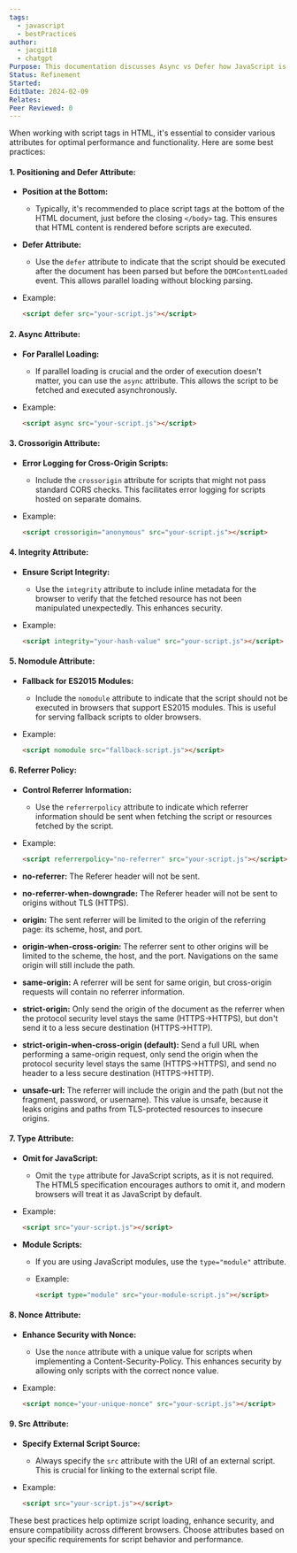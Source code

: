 ```yaml
---
tags:
  - javascript
  - bestPractices
author:
  - jacgit18
  - chatgpt
Purpose: This documentation discusses Async vs Defer how JavaScript is loaded
Status: Refinement
Started: 
EditDate: 2024-02-09
Relates: 
Peer Reviewed: 0
---
```

When working with script tags in HTML, it's essential to consider various attributes for optimal performance and functionality. Here are some best practices:

#### 1. **Positioning and Defer Attribute:**
   - **Position at the Bottom:**
     - Typically, it's recommended to place script tags at the bottom of the HTML document, just before the closing `</body>` tag. This ensures that HTML content is rendered before scripts are executed.

   - **Defer Attribute:**
     - Use the `defer` attribute to indicate that the script should be executed after the document has been parsed but before the `DOMContentLoaded` event. This allows parallel loading without blocking parsing.

   - Example:
     ```html
     <script defer src="your-script.js"></script>
     ```

#### 2. **Async Attribute:**
   - **For Parallel Loading:**
     - If parallel loading is crucial and the order of execution doesn't matter, you can use the `async` attribute. This allows the script to be fetched and executed asynchronously.

   - Example:
     ```html
     <script async src="your-script.js"></script>
     ```

#### 3. **Crossorigin Attribute:**
   - **Error Logging for Cross-Origin Scripts:**
     - Include the `crossorigin` attribute for scripts that might not pass standard CORS checks. This facilitates error logging for scripts hosted on separate domains.

   - Example:
     ```html
     <script crossorigin="anonymous" src="your-script.js"></script>
     ```

#### 4. **Integrity Attribute:**
   - **Ensure Script Integrity:**
     - Use the `integrity` attribute to include inline metadata for the browser to verify that the fetched resource has not been manipulated unexpectedly. This enhances security.

   - Example:
     ```html
     <script integrity="your-hash-value" src="your-script.js"></script>
     ```

#### 5. **Nomodule Attribute:**
   - **Fallback for ES2015 Modules:**
     - Include the `nomodule` attribute to indicate that the script should not be executed in browsers that support ES2015 modules. This is useful for serving fallback scripts to older browsers.

   - Example:
     ```html
     <script nomodule src="fallback-script.js"></script>
     ```

#### 6. **Referrer Policy:**
   - **Control Referrer Information:**
     - Use the `referrerpolicy` attribute to indicate which referrer information should be sent when fetching the script or resources fetched by the script.

   - Example:
     ```html
     <script referrerpolicy="no-referrer" src="your-script.js"></script>
     ```

-   **no-referrer:** The Referer header will not be sent. 

-   **no-referrer-when-downgrade:** The Referer header will not be sent to origins without TLS (HTTPS). 

-   **origin:** The sent referrer will be limited to the origin of the referring page: its scheme, host, and port. 

-   **origin-when-cross-origin:** The referrer sent to other origins will be limited to the scheme, the host, and the port. Navigations on the same origin will still include the path. 

-   **same-origin:** A referrer will be sent for same origin, but cross-origin requests will contain no referrer information. 

-   **strict-origin:** Only send the origin of the document as the referrer when the protocol security level stays the same (HTTPS→HTTPS), but don't send it to a less secure destination (HTTPS→HTTP). 

-   **strict-origin-when-cross-origin (default):** Send a full URL when performing a same-origin request, only send the origin when the protocol security level stays the same (HTTPS→HTTPS), and send no header to a less secure destination (HTTPS→HTTP). 

-   **unsafe-url:** The referrer will include the origin and the path (but not the fragment, password, or username). This value is unsafe, because it leaks origins and paths from TLS-protected resources to insecure origins. 

#### 7. **Type Attribute:**
   - **Omit for JavaScript:**
     - Omit the `type` attribute for JavaScript scripts, as it is not required. The HTML5 specification encourages authors to omit it, and modern browsers will treat it as JavaScript by default.

   - Example:
     ```html
     <script src="your-script.js"></script>
     ```

   - **Module Scripts:**
     - If you are using JavaScript modules, use the `type="module"` attribute.

     - Example:
       ```html
       <script type="module" src="your-module-script.js"></script>
       ```



#### 8. **Nonce Attribute:**
   - **Enhance Security with Nonce:**
     - Use the `nonce` attribute with a unique value for scripts when implementing a Content-Security-Policy. This enhances security by allowing only scripts with the correct nonce value.

   - Example:
     ```html
     <script nonce="your-unique-nonce" src="your-script.js"></script>
     ```

#### 9. **Src Attribute:**
   - **Specify External Script Source:**
     - Always specify the `src` attribute with the URI of an external script. This is crucial for linking to the external script file.

   - Example:
     ```html
     <script src="your-script.js"></script>
     ```

These best practices help optimize script loading, enhance security, and ensure compatibility across different browsers. Choose attributes based on your specific requirements for script behavior and performance.